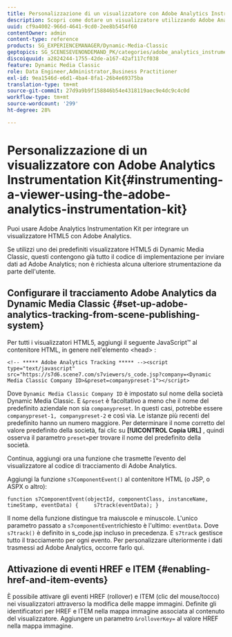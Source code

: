 ```yaml
---
title: Personalizzazione di un visualizzatore con Adobe Analytics Instrumentation Kit
description: Scopri come dotare un visualizzatore utilizzando Adobe Analytics Instrumentation Kit.
uuid: cf9a4002-966d-4641-9cd0-2ee8b5454f60
contentOwner: admin
content-type: reference
products: SG_EXPERIENCEMANAGER/Dynamic-Media-Classic
geptopics: SG_SCENESEVENONDEMAND_PK/categories/adobe_analytics_instrumentation_kit
discoiquuid: a2824244-1755-42de-a167-42af117cf038
feature: Dynamic Media Classic
role: Data Engineer,Administrator,Business Practitioner
exl-id: 9ea1546d-e6d1-4ba4-8fa1-26b4e69375ba
translation-type: tm+mt
source-git-commit: 27d9a9b9f158846b54e4318119aec9e4dc9c4c0d
workflow-type: tm+mt
source-wordcount: '299'
ht-degree: 28%

---
```


# Personalizzazione di un visualizzatore con Adobe Analytics Instrumentation Kit{#instrumenting-a-viewer-using-the-adobe-analytics-instrumentation-kit}

Puoi usare Adobe Analytics Instrumentation Kit per integrare un visualizzatore HTML5 con Adobe Analytics.

Se utilizzi uno dei predefiniti visualizzatore HTML5 di Dynamic Media Classic, questi contengono già tutto il codice di implementazione per inviare dati ad Adobe Analytics; non è richiesta alcuna ulteriore strumentazione da parte dell&#39;utente.

## Configurare il tracciamento Adobe Analytics da Dynamic Media Classic {#set-up-adobe-analytics-tracking-from-scene-publishing-system}

Per tutti i visualizzatori HTML5, aggiungi il seguente JavaScript™ al contenitore HTML, in genere nell&#39;elemento &lt;head> :

```as3
<!-- ***** Adobe Analytics Tracking ***** --><script type="text/javascript" src="https://s7d6.scene7.com/s7viewers/s_code.jsp?company=<Dynamic Media Classic Company ID>&preset=companypreset-1"></script>
```

Dove `Dynamic Media Classic Company ID` è impostato sul nome della società Dynamic Media Classic. E `&preset` è facoltativo a meno che il nome del predefinito aziendale non sia `companypreset`. In questi casi, potrebbe essere `companypreset-1, companypreset-2` e così via. Le istanze più recenti del predefinito hanno un numero maggiore. Per determinare il nome corretto del valore predefinito della società, fai clic su **[!UICONTROL Copia URL]** , quindi osserva il parametro `preset=`per trovare il nome del predefinito della società.

Continua, aggiungi ora una funzione che trasmette l’evento del visualizzatore al codice di tracciamento di Adobe Analytics.

Aggiungi la funzione `s7ComponentEvent()` al contenitore HTML (o JSP, o ASPX o altro):

```as3
function s7ComponentEvent(objectId, componentClass, instanceName, timeStamp, eventData) {     s7track(eventData); }
```

Il nome della funzione distingue tra maiuscole e minuscole. L&#39;unico parametro passato a `s7componentEvent`richiesto è l&#39;ultimo: `eventData`. Dove `s7track()` è definito in s_code.jsp incluso in precedenza. E `s7track` gestisce tutto il tracciamento per ogni evento. Per personalizzare ulteriormente i dati trasmessi ad Adobe Analytics, occorre farlo qui.

## Attivazione di eventi HREF e ITEM  {#enabling-href-and-item-events}

È possibile attivare gli eventi HREF (rollover) e ITEM (clic del mouse/tocco) nei visualizzatori attraverso la modifica delle mappe immagini. Definite gli identificatori per HREF e ITEM nella mappa immagine associata al contenuto del visualizzatore. Aggiungere un parametro `&rolloverKey=` al valore HREF nella mappa immagine.
